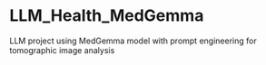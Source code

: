 # LLM_Health_MedGemma
LLM project using MedGemma model with prompt engineering for tomographic image analysis

